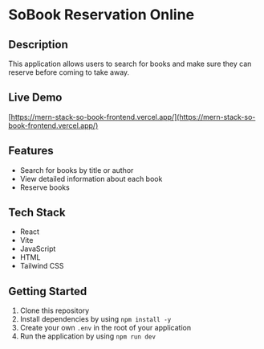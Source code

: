 # SoBook Reservation Online

## Description 
This application allows users to search for books and make sure they can reserve before coming to take away.

## Live Demo
[https://mern-stack-so-book-frontend.vercel.app/](https://mern-stack-so-book-frontend.vercel.app/)

## Features 
- Search for books by title or author
- View detailed information about each book
- Reserve books

## Tech Stack
- React
- Vite
- JavaScript
- HTML
- Tailwind CSS

## Getting Started 
1. Clone this repository
2. Install dependencies by using `npm install -y`
3. Create your own `.env` in the root of your application
4. Run the application by using `npm run dev`
